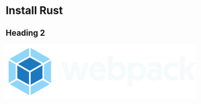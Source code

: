 <!--- Description: An unexpected tree traversal ordering. -->

# Install Rust 

## Heading 2

<img src="./logo.svg"/>
